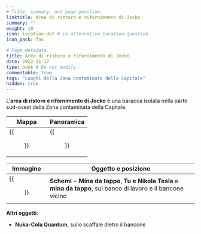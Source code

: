 ```yaml
---
# Title, summary, and page position.
linktitle: Area di ristoro e rifornimento di Jocko
summary: ""
weight: 10
icon: location-dot # in alternativa location-question
icon_pack: fas

# Page metadata.
title: Area di ristoro e rifornimento di Jocko
date: 2022-11-17
type: book # Do not modify.
commentable: true
tags: "Luoghi della Zona contaminata della Capitale"
hidden: true
---
```


<div class="fo3">


L'**area di ristoro e rifornimento di Jocko** è una baracca isolata nella parte sud-ovest della Zona contaminata della Capitale.

| Mappa                        | Panoramica                    |
| ---------------------------- | ----------------------------- |
| {{<figure src="fo3/Jockos_PG_Stop_loc.webp">}} | {{<figure src="fo3/Jockos_Pop_Gas_Stop.webp">}} |

| Immagine                                      | Oggetto e posizione                                                                                            |
| --------------------------------------------- | -------------------------------------------------------------------------------------------------------------- |
| {{<figure src="fo3/NT_and_You_BM_Schematics_Jockos_PGS.webp">}} | **Schemi - Mina da tappo**, **Tu e Nikola Tesla** e **mina da tappo**, sul banco di lavoro e il bancone vicino |


**Altri oggetti**:
- **Nuka-Cola Quantum**, sullo scaffale dietro il bancone


</div>

